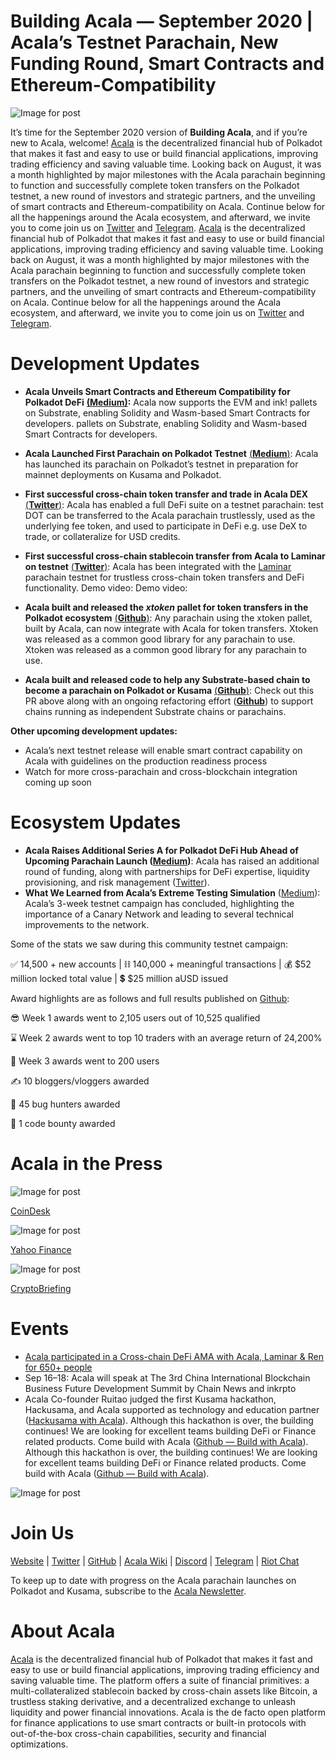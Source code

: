 # Building Acala — September 2020 | Acala’s Testnet Parachain, New Funding Round, Smart Contracts and Ethereum-Compatibility

![Image for post](https://miro.medium.com/max/1600/0*rPcIWxu2NiMMUEpU)

It’s time for the September 2020 version of **Building Acala**, and if you’re new to Acala, welcome! [Acala](http://acala.network) is the decentralized financial hub of Polkadot that makes it fast and easy to use or build financial applications, improving trading efficiency and saving valuable time. Looking back on August, it was a month highlighted by major milestones with the Acala parachain beginning to function and successfully complete token transfers on the Polkadot testnet, a new round of investors and strategic partners, and the unveiling of smart contracts and Ethereum-compatibility on Acala. Continue below for all the happenings around the Acala ecosystem, and afterward, we invite you to come join us on [Twitter](https://twitter.com/acalanetwork) and [Telegram](https://t.me/AcalaOfficial). [Acala](http://acala.network) is the decentralized financial hub of Polkadot that makes it fast and easy to use or build financial applications, improving trading efficiency and saving valuable time. Looking back on August, it was a month highlighted by major milestones with the Acala parachain beginning to function and successfully complete token transfers on the Polkadot testnet, a new round of investors and strategic partners, and the unveiling of smart contracts and Ethereum-compatibility on Acala. Continue below for all the happenings around the Acala ecosystem, and afterward, we invite you to come join us on [Twitter](https://twitter.com/acalanetwork) and [Telegram](https://t.me/AcalaOfficial).

# **Development Updates**

- **Acala Unveils Smart Contracts and Ethereum Compatibility for Polkadot DeFi** [**(Medium)**](https://medium.com/acalanetwork/acala-unveils-smart-contracts-and-ethereum-compatibility-for-polkadot-defi-588b3891e53d)**:** Acala now supports the EVM and ink! pallets on Substrate, enabling Solidity and Wasm-based Smart Contracts for developers. pallets on Substrate, enabling Solidity and Wasm-based Smart Contracts for developers.

- **Acala Launched First Parachain on Polkadot Testnet** [(**Medium**)](https://medium.com/acalanetwork/acala-launches-the-1st-parachain-on-polkadot-testnet-682c02bad08b): Acala has launched its parachain on Polkadot’s testnet in preparation for mainnet deployments on Kusama and Polkadot.

- **First successful cross-chain token transfer and trade in Acala DEX** [(**Twitter**)](https://twitter.com/AcalaNetwork/status/1297851737525481473?s=20): Acala has enabled a full DeFi suite on a testnet parachain: test DOT can be transferred to the Acala parachain trustlessly, used as the underlying fee token, and used to participate in DeFi e.g. use DeX to trade, or collateralize for USD credits.

- **First successful cross-chain stablecoin transfer from Acala to Laminar on testnet** [(**Twitter**)](https://twitter.com/bettechentt/status/1298768242333237248?s=20): Acala has been integrated with the [Laminar](https://www.laminar.one/) parachain testnet for trustless cross-chain token transfers and DeFi functionality. Demo video: Demo video:

- **Acala built and released the _xtoken_ pallet for token transfers in the Polkadot ecosystem** [(**Github**)](https://github.com/open-web3-stack/open-runtime-module-library/tree/rococo/xtokens): Any parachain using the xtoken pallet, built by Acala, can now integrate with Acala for token transfers. Xtoken was released as a common good library for any parachain to use. Xtoken was released as a common good library for any parachain to use.

- **Acala built and released code to help any Substrate-based chain to become a parachain on Polkadot or Kusama** [(**Github**)](https://github.com/AcalaNetwork/Acala/pull/362): Check out this PR above along with an ongoing refactoring effort ([**Github**](https://github.com/AcalaNetwork/Acala/compare/rococo-rc6)) to support chains running as independent Substrate chains or parachains.

**Other upcoming development updates:**

- Acala’s next testnet release will enable smart contract capability on Acala with guidelines on the production readiness process
- Watch for more cross-parachain and cross-blockchain integration coming up soon

# **Ecosystem Updates**

- **Acala Raises Additional Series A for Polkadot DeFi Hub Ahead of Upcoming Parachain Launch (**[**Medium**](https://medium.com/acalanetwork/acala-raises-additional-series-a-for-polkadot-defi-hub-ahead-of-upcoming-parachain-launch-22fdee9c2be9)**)**: Acala has raised an additional round of funding, along with partnerships for DeFi expertise, liquidity provisioning, and risk management ([Twitter](https://twitter.com/bettechentt/status/1299497896207773696?s=20)).
- **What We Learned from Acala’s Extreme Testing Simulation** ([Medium](https://medium.com/acalanetwork/what-we-learned-from-acalas-extreme-testing-simulation-5ef5769a0902)): Acala’s 3-week testnet campaign has concluded, highlighting the importance of a Canary Network and leading to several technical improvements to the network.

Some of the stats we saw during this community testnet campaign:

✅ 14,500 + new accounts | ⛓️ 140,000 + meaningful transactions | 💰 $52 million locked total value | 💲 $25 million aUSD issued

Award highlights are as follows and full results published on [Github](https://github.com/AcalaNetwork/Acala/wiki/W.-Contribution-&-Rewards#season-3-prize-giving):

😎 Week 1 awards went to 2,105 users out of 10,525 qualified

⌛ Week 2 awards went to top 10 traders with an average return of 24,200%

🌋 Week 3 awards went to 200 users

✍️ 10 bloggers/vloggers awarded

🐞 45 bug hunters awarded

🤖️ 1 code bounty awarded

# **Acala in the Press**

![Image for post](https://miro.medium.com/max/2576/1*v2Ndsw3UwNTj0EhQNbFykw.png)

[CoinDesk](https://www.coindesk.com/acala-polkadot-defi-7m-pantera-saft)

![Image for post](https://miro.medium.com/max/2562/1*z4iztwspAQT0KgfGt4jp_w.png)

[Yahoo Finance](https://finance.yahoo.com/news/polkadot-based-defi-project-acala-092543143.html)

![Image for post](https://miro.medium.com/max/2274/1*ZA2JHJmNc15TXwClrwE_GQ.png)

[CryptoBriefing](https://cryptobriefing.com/acala-network-polkadots-makerdao-comes-ethereum/)

# **Events**

- [Acala participated in a Cross-chain DeFi AMA with Acala, Laminar & Ren for 650+ people](https://twitter.com/AcalaNetwork/status/1295477682214338560?s=20)
- Sep 16–18: Acala will speak at The 3rd China International Blockchain Business Future Development Summit by Chain News and inkrpto
- Acala Co-founder Ruitao judged the first Kusama hackathon, Hackusama, and Acala supported as technology and education partner ([Hackusama with Acala](https://medium.com/acalanetwork/hackusama-ea1ddf3e945a)). Although this hackathon is over, the building continues! We are looking for excellent teams building DeFi or Finance related products. Come build with Acala ([Github — Build with Acala](https://github.com/AcalaNetwork/Acala/wiki/U.-Build-with-Acala)). Although this hackathon is over, the building continues! We are looking for excellent teams building DeFi or Finance related products. Come build with Acala ([Github — Build with Acala](https://github.com/AcalaNetwork/Acala/wiki/U.-Build-with-Acala)).

![Image for post](https://miro.medium.com/max/1358/0*qMAanMu2kGLUXByX)

# Join Us

[Website](https://acala.network/) | [Twitter](https://twitter.com/AcalaNetwork) | [GitHub](https://github.com/AcalaNetwork/Acala) | [Acala Wiki](https://github.com/AcalaNetwork/Acala/wiki) | [Discord](https://discord.gg/vdbFVCH) | [Telegram](https://t.me/acalaofficial) | [Riot Chat](https://riot.im/app/#/room/#acala:matrix.org)

To keep up to date with progress on the Acala parachain launches on Polkadot and Kusama, subscribe to the [Acala Newsletter](https://share.hsforms.com/1X9RxkXk-R62I0VNbATaDXw4h8qc).

# **About Acala**

[Acala](http://acala.network/) is the decentralized financial hub of Polkadot that makes it fast and easy to use or build financial applications, improving trading efficiency and saving valuable time. The platform offers a suite of financial primitives: a multi-collateralized stablecoin backed by cross-chain assets like Bitcoin, a trustless staking derivative, and a decentralized exchange to unleash liquidity and power financial innovations. Acala is the de facto open platform for finance applications to use smart contracts or built-in protocols with out-of-the-box cross-chain capabilities, security and financial optimizations.
